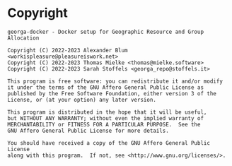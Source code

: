 # Copyright

    georga-docker - Docker setup for Geographic Resource and Group Allocation

    Copyright (C) 2022-2023 Alexander Blum <workispleasure@pleasureiswork.net>
    Copyright (C) 2022-2023 Thomas Mielke <thomas@mielke.software>
    Copyright (C) 2022-2023 Sarah Stoffels <georga_repo@stoffels.it>

    This program is free software: you can redistribute it and/or modify
    it under the terms of the GNU Affero General Public License as
    published by the Free Software Foundation, either version 3 of the
    License, or (at your option) any later version.

    This program is distributed in the hope that it will be useful,
    but WITHOUT ANY WARRANTY; without even the implied warranty of
    MERCHANTABILITY or FITNESS FOR A PARTICULAR PURPOSE.  See the
    GNU Affero General Public License for more details.

    You should have received a copy of the GNU Affero General Public License
    along with this program.  If not, see <http://www.gnu.org/licenses/>.
